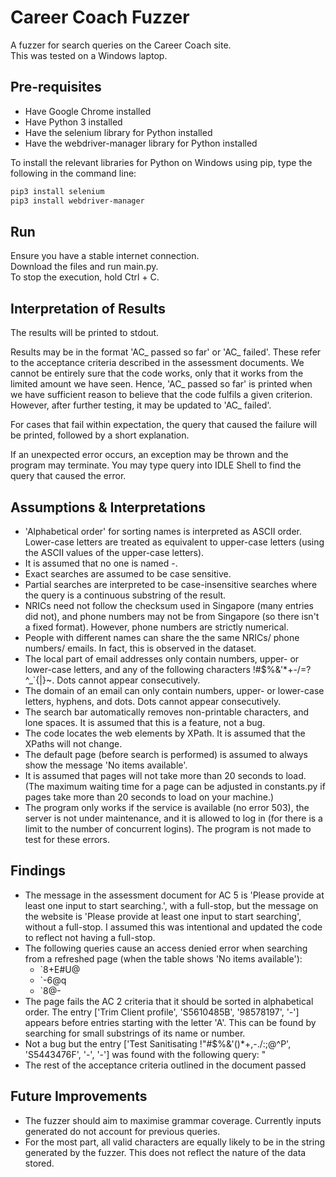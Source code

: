 # Career Coach Fuzzer
A fuzzer for search queries on the Career Coach site.  
This was tested on a Windows laptop.
## Pre-requisites
* Have Google Chrome installed
* Have Python 3 installed
* Have the selenium library for Python installed
* Have the webdriver-manager library for Python installed

To install the relevant libraries for Python on Windows using pip, type the following in the command line:
```bash
pip3 install selenium
pip3 install webdriver-manager
```
## Run
Ensure you have a stable internet connection.  
Download the files and run main.py.  
To stop the execution, hold Ctrl + C.
## Interpretation of Results
The results will be printed to stdout.  

Results may be in the format 'AC_ passed so far' or 'AC_ failed'. These refer to the acceptance criteria described in the assessment documents. We cannot be entirely sure that the code works, only that it works from the limited amount we have seen. Hence, 'AC_ passed so far' is printed when we have sufficient reason to believe that the code fulfils a given criterion. However, after further testing, it may be updated to 'AC_ failed'.  

For cases that fail within expectation, the query that caused the failure will be printed, followed by a short explanation.  

If an unexpected error occurs, an exception may be thrown and the program may terminate. You may type query into IDLE Shell to find the query that caused the error.
## Assumptions & Interpretations
* 'Alphabetical order' for sorting names is interpreted as ASCII order. Lower-case letters are treated as equivalent to upper-case letters (using the ASCII values of the upper-case letters).
* It is assumed that no one is named -.
* Exact searches are assumed to be case sensitive.
* Partial searches are interpreted to be case-insensitive searches where the query is a continuous substring of the result.
* NRICs need not follow the checksum used in Singapore (many entries did not), and phone numbers may not be from Singapore (so there isn't a fixed format). However, phone numbers are strictly numerical.
* People with different names can share the the same NRICs/ phone numbers/ emails. In fact, this is observed in the dataset.
* The local part of email addresses only contain numbers, upper- or lower-case letters, and any of the following characters !#$%&'*+-/=?^_`{|}~. Dots cannot appear consecutively.
* The domain of an email can only contain numbers, upper- or lower-case letters, hyphens, and dots. Dots cannot appear consecutively.
* The search bar automatically removes non-printable characters, and lone spaces. It is assumed that this is a feature, not a bug.
* The code locates the web elements by XPath. It is assumed that the XPaths will not change.
* The default page (before search is performed) is assumed to always show the message 'No items available'.
* It is assumed that pages will not take more than 20 seconds to load. (The maximum waiting time for a page can be adjusted in constants.py if pages take more than 20 seconds to load on your machine.)
* The program only works if the service is available (no error 503), the server is not under maintenance, and it is allowed to log in (for there is a limit to the number of concurrent logins). The program is not made to test for these errors.
## Findings
* The message in the assessment document for AC 5 is 'Please provide at least one input to start searching.', with a full-stop, but the message on the website is 'Please provide at least one input to start searching', without a full-stop. I assumed this was intentional and updated the code to reflect not having a full-stop.
* The following queries cause an access denied error when searching from a refreshed page (when the table shows 'No items available'):
  * `8+E#U@
  * `-6@q
  * `8@-
* The page fails the AC 2 criteria that it should be sorted in alphabetical order. The entry ['Trim Client profile', 'S5610485B', '98578197', '-'] appears before entries starting with the letter 'A'. This can be found by searching for small substrings of its name or number.
* Not a bug but the entry ['Test Sanitisating !"#$%&'()*+,-./:;@^P', 'S5443476F', '-', '-'] was found with the following query: "
* The rest of the acceptance criteria outlined in the document passed 
## Future Improvements
* The fuzzer should aim to maximise grammar coverage. Currently inputs generated do not account for previous queries.
* For the most part, all valid characters are equally likely to be in the string generated by the fuzzer. This does not reflect the nature of the data stored.
